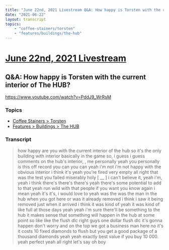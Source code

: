 ```yaml
---
title: "June 22nd, 2021 Livestream Q&A: How happy is Torsten with the current interior of The HUB?"
date: "2021-06-22"
layout: transcript
topics:
    - "coffee-stainers/torsten"
    - "features/buildings/the-hub"
---
```

# [June 22nd, 2021 Livestream](../2021-06-22.md)
## Q&A: How happy is Torsten with the current interior of The HUB?
https://www.youtube.com/watch?v=PddJ9_WrRsM

### Topics
* [Coffee Stainers > Torsten](../topics/coffee-stainers/torsten.md)
* [Features > Buildings > The HUB](../topics/features/buildings/the-hub.md)

### Transcript

> how happy are you with the current interior of the hub so it's the only building with interior basically in the game so, i guess i guess comments on the hub's interior, , me personally yeah you personally is this off record you can you can yeah i'm not i'm not happy with the obvious interior i think it's yeah you're fired very empty all right that was the test you failed miserably holy [ __ ] i can't believe it, yeah i'm, yeah i think there's there's there's yeah there's some potential to add to that yeah run wild with that people if you want you know again i mean yeah it's it's, i would love to yeah was the was the man in the hub when you got here or was it already removed i think i saw it being removed just when it arrived i think it was kind of yeah it was kind of like full at those days yeah yeah i'm sure there'll be something to the hub it makes sense that something will happen in the hub at some point so like like the flush dlc right guys one dollar flush dlc it's gonna happen don't worry and on the top we got a business man here no it's it costs 10 fixed diamonds to flush but you get a good package of a thousand diamonds yeah yeah exactly best value if you buy 10 000. yeah perfect yeah all right let's say oh boy
